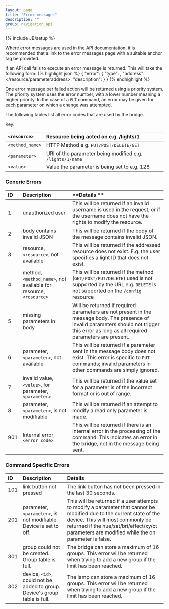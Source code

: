 ```yaml
---
layout: page
title: "Error messages"
description: ""
group: navigation_api
---
```

{% include JB/setup %}


Where error messages are used in the API documentation, it is recommended that a link to the error messages page with a suitable anchor tag be provided.

If an API call fails to execute an error message is returned. This will take the following form:
{% highlight json %}
	{
		"error": {
			"type": <ID> ,
			"address": </resource/parameteraddress>,
			"description": <description>
		}
	}
{% endhighlight %}

One error message per failed action will be returned using a priority system. The priority system uses the error number, with a lower number meaning a higher priority. In the case of a `PUT` command, an error may be given for each parameter on which a change was attempted.

The following tables list all error codes that are used by the bridge.

Key:

|`<resource>`		|Resource being acted on e.g. /lights/1 |
|:--------------|:--------------------------------------|
|`<method_name>`|HTTP Method e.g. `PUT/POST/DELETE/GET`		|
|`<parameter>`	|URI of the parameter being modified e.g. `/lights/1/name`	|
|`<value>`			|Value the parameter is being set to e.g. 128 |


### Generic Errors

|ID		|**Description**		|**Details **|
|:----|:------------------|:-----------|
|1		|unauthorized user	|This will be returned if an invalid username is used in the request, or if the username does not have the rights to modify the resource. |
|2		|body contains invalid JSON	| This will be returned if the body of the message contains invalid JSON. |
|3		|resource, `<resource>`, not available	| This will be returned if the addressed resource does not exist. E.g. the user specifies a light ID that does not exist. |
|4		|method, `<method_name>`, not available for resource, `<resource>`	| This will be returned if the method (`GET/POST/PUT/DELETE`) used is not supported by the URL e.g. `DELETE` is not supported on the `/config` resource |
|5		|missing parameters in body	| Will be returned if required parameters are not present in the message body. The presence of invalid parameters should not trigger this error as long as all required parameters are present. |
|6		|parameter, `<parameter>`, not available	| This will be returned if a parameter sent in the message body does not exist. This error is specific to `PUT` commands; invalid parameters in other commands are simply ignored. |
|7		|invalid value, `<value>`, for parameter, `<parameter>` |	This will be returned if the value set for a parameter is of the incorrect format or is out of range. |
|8		|parameter, `<parameter>`, is not modifiable | This will be returned if an attempt to modify a read only parameter is made. |
|901	|Internal error, `<error code>` |	This will be returned if there is an internal error in the processing of the command. This indicates an error in the bridge, not in the message being sent. 


### Command Specific Errors

|ID		|**Description**		|**Details** |
|:----|:------------------|:-----------|
|101	|link button not pressed | The link button has not been pressed in the last 30 seconds. |
|201	|parameter, `<parameter>`, is not modifiable. Device is set to off. |	This will be returned if a user attempts to modify a parameter that cannot be modified due to the current state of the device. This will most commonly be returned if the hue/sat/bri/effect/xy/ct parameters are modified while the on parameter is false. | 
|301	|group could not be created. Group table is full. |	The bridge can store a maximum of 16 groups. This error will be returned when trying to add a new group if the limit has been reached. | 
|302	|device, `<id>`, could not be added to group. Device's group table is full. | The lamp can store a maximum of 16 groups. This error will be returned when trying to add a new group if the limit has been reached. |


 
